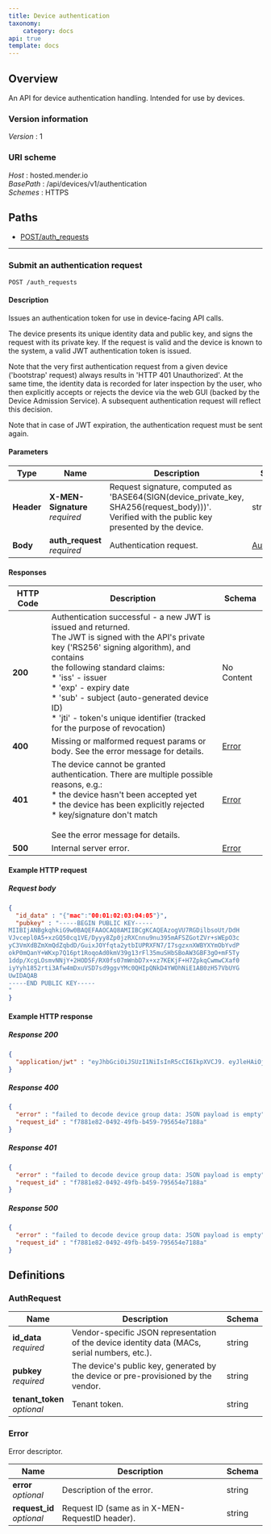 ```yaml
---
title: Device authentication
taxonomy:
    category: docs
api: true
template: docs
---
```


<a name="overview"></a>
## Overview
An API for device authentication handling. Intended for use by devices.


### Version information
*Version* : 1


### URI scheme
*Host* : hosted.mender.io  
*BasePath* : /api/devices/v1/authentication  
*Schemes* : HTTPS




<a name="paths"></a>
## Paths
- [POST/auth_requests](#auth_requests-post)


___
<a name="auth_requests-post"></a>
### Submit an authentication request
```
POST /auth_requests
```


#### Description
Issues an authentication token for use in device-facing API calls.

The device presents its unique identity data and public key, and signs the request with its private key.
If the request is valid and the device is known to the system, a valid JWT authentication token is issued.

Note that the very first authentication request from a given device ('bootstrap' request) always
results in 'HTTP 401 Unauthorized'. At the same time, the identity data is recorded for
later inspection by the user, who then explicitly accepts or rejects the device via the web GUI (backed by
the Device Admission Service). A subsequent authentication request will reflect this decision.

Note that in case of JWT expiration, the authentication request must be sent again.


#### Parameters

|Type|Name|Description|Schema|
|---|---|---|---|
|**Header**|**X-MEN-Signature**  <br>*required*|Request signature, computed as 'BASE64(SIGN(device_private_key, SHA256(request_body)))'.<br>Verified with the public key presented by the device.|string|
|**Body**|**auth_request**  <br>*required*|Authentication request.|[AuthRequest](#authrequest)|


#### Responses

|HTTP Code|Description|Schema|
|---|---|---|
|**200**|Authentication successful - a new JWT is issued and returned.<br>The JWT is signed with the API's private key ('RS256' signing algorithm), and contains<br>the following standard claims:<br>* 'iss' - issuer<br>* 'exp' - expiry date<br>* 'sub' - subject (auto-generated device ID)<br>* 'jti' - token's unique identifier (tracked for the purpose of revocation)|No Content|
|**400**|Missing or malformed request params or body. See the error message for details.|[Error](#error)|
|**401**|The device cannot be granted authentication. There are multiple possible reasons, e.g.:<br>* the device hasn't been accepted yet<br>* the device has been explicitly rejected<br>* key/signature don't match<br><br>See the error message for details.|[Error](#error)|
|**500**|Internal server error.|[Error](#error)|


#### Example HTTP request

##### Request body
```json
{
  "id_data" : "{"mac":"00:01:02:03:04:05"}",
  "pubkey" : "-----BEGIN PUBLIC KEY-----
MIIBIjANBgkqhkiG9w0BAQEFAAOCAQ8AMIIBCgKCAQEAzogVU7RGDilbsoUt/DdH
VJvcepl0A5+xzGQ50cq1VE/Dyyy8Zp0jzRXCnnu9nu395mAFSZGotZVr+sWEpO3c
yC3VmXdBZmXmQdZqbdD/GuixJOYfqta2ytbIUPRXFN7/I7sgzxnXWBYXYmObYvdP
okP0mQanY+WKxp7Q16pt1RoqoAd0kmV39g13rFl35muSHbSBoAW3GBF3gO+mF5Ty
1ddp/XcgLOsmvNNjY+2HOD5F/RX0fs07mWnbD7x+xz7KEKjF+H7ZpkqCwmwCXaf0
iyYyh1852rti3Afw4mDxuVSD7sd9ggvYMc0QHIpQNkD4YWOhNiE1AB0zH57VbUYG
UwIDAQAB
-----END PUBLIC KEY-----
"
}
```


#### Example HTTP response

##### Response 200
```json
{
  "application/jwt" : "eyJhbGciOiJSUzI1NiIsInR5cCI6IkpXVCJ9. eyJleHAiOjE0NzYxMTkxMzYsImp0aSI6Ijg1NGIzMTA5LTQ4NjItNGEyNS1h MWZiLWYxMTE2MWNlN2E4NCIsImlzcyI6Ik1lbmRlciIsInN1YiI6IjlmNzM2 YmNiMjhiZmFhOTg5YjVmNWUxNDA5ZGJmMGVhYzdhNjYxMjZiNjMyZDAzYWYwZ mUzNGFjMjhiZjRhNzIifQ. PArg_WuoQkOiJ4kDoHYbQRjnxykeF1lIlsgJfUryhivnip2AHz5bkxxaxF20X Tq9mIzSDonTSukfOtkaxJTZXjCMHjgh50iwa6_pUivIYWsIJW2O9t_M9T_SC- 7Xu7IhE_iKQFb2NXxVfAG4nZKrheUM4MJBt8SxCawT2EOPopiLeIC6MOFBu_s Pa9RsagKSZCRaLTBWVhmEGbfn19tLOX3Z06DZql61G-VY-YuyOlBjpEsCc4Hi A1cXIdncCZKugrONOa44_m4yx0VsgRg4jCd2VO-Is-A96Jw3zkZshoD2cPXVS KAhFdhHja447ftuYYRq9kIQghKi3hfsPgyFZQ"
}
```


##### Response 400
```json
{
  "error" : "failed to decode device group data: JSON payload is empty",
  "request_id" : "f7881e82-0492-49fb-b459-795654e7188a"
}
```


##### Response 401
```json
{
  "error" : "failed to decode device group data: JSON payload is empty",
  "request_id" : "f7881e82-0492-49fb-b459-795654e7188a"
}
```


##### Response 500
```json
{
  "error" : "failed to decode device group data: JSON payload is empty",
  "request_id" : "f7881e82-0492-49fb-b459-795654e7188a"
}
```




<a name="definitions"></a>
## Definitions

<a name="authrequest"></a>
### AuthRequest

|Name|Description|Schema|
|---|---|---|
|**id_data**  <br>*required*|Vendor-specific JSON representation of the device identity data (MACs, serial numbers, etc.).|string|
|**pubkey**  <br>*required*|The device's public key, generated by the device or pre-provisioned by the vendor.|string|
|**tenant_token**  <br>*optional*|Tenant token.|string|


<a name="error"></a>
### Error
Error descriptor.


|Name|Description|Schema|
|---|---|---|
|**error**  <br>*optional*|Description of the error.|string|
|**request_id**  <br>*optional*|Request ID (same as in X-MEN-RequestID header).|string|





